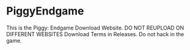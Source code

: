 # PiggyEndgame
This is the Piggy: Endgame Download Website.
DO NOT REUPLOAD ON DIFFERENT WEBSITES
Download Terms in Releases.
Do not hack in the game.
